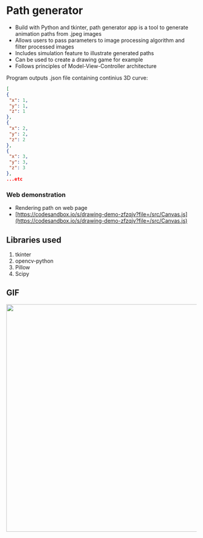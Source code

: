 # Path generator
-	Build with Python and tkinter, path generator app is a tool to generate animation paths from .jpeg images
-	Allows users to pass parameters to image processing algorithm and filter processed images
-	Includes simulation feature to illustrate generated paths
-	Can be used to create a drawing game for example
- Follows principles of Model-View-Controller architecture

Program outputs .json file containing continius 3D curve:

 ```json
[
 {
  "x": 1,
  "y": 1,
  "z": 1
 },
 {
  "x": 2,
  "y": 2,
  "z": 2
 },
 {
  "x": 3,
  "y": 3,
  "z": 3
 },
 ...etc
```

### Web demonstration
- Rendering path on web page 
- [https://codesandbox.io/s/drawing-demo-zfzqjv?file=/src/Canvas.js](https://codesandbox.io/s/drawing-demo-zfzqjv?file=/src/Canvas.js)

## Libraries used

1. tkinter
2. opencv-python
3. Pillow
4. Scipy


## GIF
<img src="https://github.com/svhein/gif/blob/main/lentsikka2.gif" height="600" width="800" />
